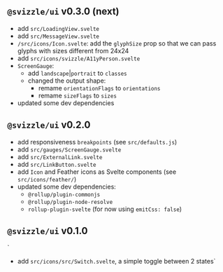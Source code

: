 ## `@svizzle/ui` v0.3.0 (next)

- add `src/LoadingView.svelte`
- add `src/MessageView.svelte`
- `/src/icons/Icon.svelte`: add the `glyphSize` prop so that we can pass glyphs with sizes different from 24x24
- add `src/icons/svizzle/A11yPerson.svelte`
- `ScreenGauge`:
	- add `landscape`|`portrait` to `classes`
	- changed the output shape:
		- remame `orientationFlags` to `orientations`
		- remame `sizeFlags` to `sizes`
- updated some dev dependencies

## `@svizzle/ui` v0.2.0

- add responsiveness `breakpoints` (see `src/defaults.js`)
- add `src/gauges/ScreenGauge.svelte`
- add `src/ExternalLink.svelte`
- add `src/LinkButton.svelte`
- add `Icon` and Feather icons as Svelte components (see `src/icons/feather/`)
- updated some dev dependencies:
	- `@rollup/plugin-commonjs`
	- `@rollup/plugin-node-resolve`
	- `rollup-plugin-svelte` (for now using `emitCss: false`)


## `@svizzle/ui` v0.1.0
`
- add `src/icons/src/Switch.svelte`, a simple toggle between 2 states`
